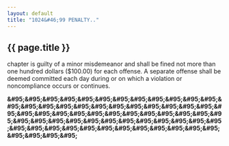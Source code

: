 ```yaml
---
layout: default 
title: "1024&#46;99 PENALTY.."
---
```


{{ page.title }}
----------------
chapter is guilty of a minor misdemeanor and shall be fined not more
than one hundred dollars (\$100.00) for each offense. A separate offense
shall be deemed committed each day during or on which a violation or
noncompliance occurs or continues.

**\&#95;\&#95;\&#95;\&#95;\&#95;\&#95;\&#95;\&#95;\&#95;\&#95;\&#95;\&#95;\&#95;\&#95;\&#95;\&#95;\&#95;\&#95;\&#95;\&#95;\&#95;\&#95;\&#95;\&#95;\&#95;\&#95;\&#95;\&#95;\&#95;\&#95;\&#95;\&#95;\&#95;\&#95;\&#95;\&#95;\&#95;\&#95;\&#95;\&#95;\&#95;\&#95;\&#95;\&#95;\&#95;\&#95;\&#95;\&#95;\&#95;\&#95;\&#95;\&#95;\&#95;\&#95;\&#95;\&#95;\&#95;\&#95;\&#95;\&#95;\&#95;\&#95;\&#95;\&#95;\&#95;**
